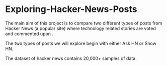 # Exploring-Hacker-News-Posts

The main aim of this project is to compare two different types of posts from Hacker News (a popular site) where technology related stories are voted and commented upon .

The two types of posts we will explore begin with either Ask HN or Show HN.

The dataset of hacker news contains 20,000+ samples of data.
 
